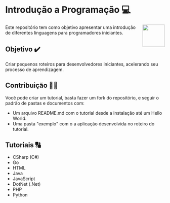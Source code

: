 # Introdução a Programação 💻
<img align="right" src="https://github.com/vuejs-norte/artworks/blob/master/png/logo-76x76.png?raw=true" width="70px;" />

Este repositório tem como objetivo apresentar uma introdução de diferentes linguagens para programadores iniciantes.

## Objetivo ✔️

Criar pequenos roteiros para desenvolvedores iniciantes, acelerando seu processo de aprendizagem.

## Contribuição 👨👩
Você pode criar um tutorial, basta fazer um fork do repositório, e seguir o padrão de pastas e documentos com:
- Um arquivo README.md com o tutorial desde a instalação até um Hello World.
- Uma pasta "exemplo" com o a aplicação desenvolvida no roteiro do tutorial.

## Tutoriais 🔠

- CSharp (C#)
- Go
- HTML
- Java
- JavaScript
- DotNet (.Net)
- PHP
- Python
